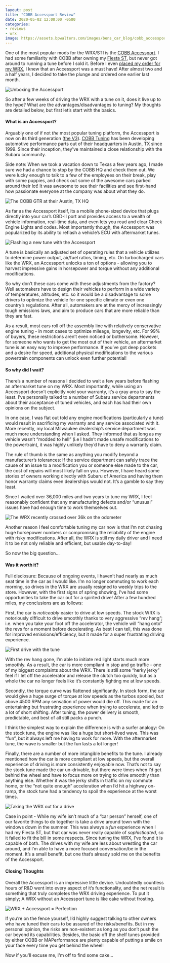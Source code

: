 ```yaml
---
layout: post
title: "COBB Accessport Review"
date: 2020-05-02 12:00:00 -0500
categories:
- reviews
- wrx
image: https://assets.bpwalters.com/images/bens_car_blog/cobb_accessport_review/accessport_mounted.jpg
---
```


<span class="is-first-letter">O</span>ne of the most popular mods for the WRX/STI is the [COBB Accessport](https://www.cobbtuning.com/products/accessport). I had some familiarity with COBB after owning my [Fiesta ST](/garage/fiesta-st), but never got around to running a tune before I sold it. Before I even [placed my order for my WRX](/buying-a-wrx/), I knew that an Accessport was a must have! After almost two and a half years, I decided to take the plunge and ordered one earlier last month.

![Unboxing the Accessport](https://assets.bpwalters.com/images/bens_car_blog/cobb_accessport_review/accessport_box.jpg)

So after a few weeks of driving the WRX with a tune on it, does it live up to the hype? What are the advantages/disadvantages to tuning? My thoughts are detailed below, but first let’s start with the basics.

#### What is an Accessport?

Arguably one of if not *the* most popular tuning platform, the Accessport is now on its third generation ([the V3](https://www.cobbtuning.com/products/accessport)). [COBB Tuning](https://www.cobbtuning.com/) has been developing automotive performance parts out of their headquarters in Austin, TX since 1999. Since their inception, they’ve maintained a close relationship with the Subaru community.

Side note: When we took a vacation down to Texas a few years ago, I made sure we had a chance to stop by the COBB HQ and check them out. We were lucky enough to talk to a few of the employees on their break, play with some puppies, and check out some of the awesome cars parked around their lot! It was awesome to see their facilities and see first-hand how passionate everyone at the company was about what they do.

![The COBB GTR at their Austin, TX HQ](https://assets.bpwalters.com/images/bens_car_blog/cobb_accessport_review/cobb_hq.jpg)

As far as the Accessport itself, its a mobile phone-sized device that plugs directly into your car’s OBD-II port and provides access to a wealth of vehicle information, real-time data, and even lets you read and clear Check Engine Lights and codes. Most importantly though, the Accessport was popularized by its ability to reflash a vehicle’s ECU with aftermarket tunes.

![Flashing a new tune with the Accessport](https://assets.bpwalters.com/images/bens_car_blog/cobb_accessport_review/flashing_tune.jpg)

A tune is basically an adjusted set of operating rules that a vehicle utilizes to determine power output, air/fuel ratios, timing, etc. On turbocharged cars like the WRX, an Accessport unlocks a ton of options - allowing you to harvest impressive gains in horsepower and torque without any additional modifications.

So why don’t these cars come with these adjustments from the factory? Well automakers have to design their vehicles to perform in a wide variety of temperatures, altitudes, etc. so it would be a disadvantage to some drivers to optimize the vehicle for one specific climate or even one country’s regulations. After all, automakers are at the mercy of increasingly tough emissions laws, and aim to produce cars that are more reliable than they are fast.

As a result, most cars roll off the assembly line with relatively conservative engine tuning - in most cases to optimize mileage, longevity, etc. For 99% of buyers, these restrictions aren’t even noticed or bothersome. However, for someone who wants to get the most out of their vehicle, an aftermarket tune is an easy way to improve performance. If you’ve got deep pockets and a desire for speed, additional physical modifications to the various powertrain components can unlock even further potential!

#### So why did I wait?

There’s a number of reasons I decided to wait a few years before flashing an aftermarket tune on my WRX. Most importantly, while using an Accessport doesn’t explicitly void your warranty, it’s a gray area to say the least. I’ve personally talked to a number of Subaru service departments about their acceptance of tuned vehicles, and each has had their own opinions on the subject.

In one case, I was flat out told any engine modifications (particularly a tune) would result in sacrificing my warranty and any service associated with it. More recently, my local Milwaukee dealership’s service department was much more understanding when I asked. They informed that as long as my vehicle wasn’t “modded to hell” (i.e I hadn’t made unsafe modifications to the powertrain), it was highly unlikely they’d have to deny a warranty claim.

The rule of thumb is the same as anything you modify beyond a manufacturer’s tolerances: If the service department can safely trace the cause of an issue to a modification you or someone else made to the car, the cost of repairs will most likely fall on you. However, I have heard some stories of owners working directly with Subaru of America and having them honor warranty claims even dealerships would not. It’s a gamble to say they least.

Since I waited over 36,000 miles and two years to tune my WRX, I feel reasonably confident that any manufacturing defects and/or “unusual” issues have had enough time to work themselves out.

![The WRX recently crossed over 36k on the odometer](https://assets.bpwalters.com/images/bens_car_blog/cobb_accessport_review/dashboard.jpg)

Another reason I feel comfortable tuning my car now is that I’m not chasing huge horsepower numbers or compromising the reliability of the engine with risky modifications. After all, the WRX is still my daily driver and I need it to be not only reliable and efficient, but usable day-to-day!

So now the big question...

#### Was it worth it?

Full disclosure: Because of ongoing events, I haven’t had nearly as much seat time in the car as I would like. I’m no longer commuting to work each morning, so drives in the WRX are usually resigned to weekly trips to the store. However, with the first signs of spring showing, I’ve had some opportunities to take the car out for a spirited drive! After a few hundred miles, my conclusions are as follows:

First, the car is *noticeably* easier to drive at low speeds. The stock WRX is notoriously difficult to drive smoothly thanks to very aggressive “rev hang”; i.e. when you take your foot off the accelerator, the vehicle will “hang onto” the revs for a moment before decelerating. As best I can tell, this was done for improved emissions/efficiency, but it made for a super frustrating driving experience.

![First drive with the tune](https://assets.bpwalters.com/images/bens_car_blog/cobb_accessport_review/accessport_driving.jpg)

With the rev hang gone, I’m able to initiate red light starts much more smoothly. As a result, the car is more compliant in stop and go traffic - one of my biggest complaints about the WRX. There is still some “herky jerky” feel if I let off the accelerator and release the clutch too quickly, but as a whole the car no longer feels like it’s constantly fighting me at low speeds.

Secondly, the torque curve was flattened significantly. In stock form, the car would give a huge surge of torque at low speeds as the turbos spooled, but above 4500 RPM any sensation of power would die off. This made for an entertaining but frustrating experience when trying to accelerate, and led to a lot of short shifting. After tuning, the power delivery is smooth, predictable, and best of all still packs a punch.

I think the simplest way to explain the difference is with a surfer analogy: On the stock tune, the engine was like a huge but short-lived wave. This was “fun”, but it always left me having to work for more. With the aftermarket tune, the wave is smaller but the fun lasts a lot longer!

Finally, there are a number of more intangible benefits to the tune. I already mentioned how the car is more compliant at low speeds, but the overall experience of driving is more consistently enjoyable now. That’s not to say the stock tune made the car un-drivable, but there were times when I’d get behind the wheel and have to focus more on trying to drive smoothly than anything else. Whether it was the jerky shifts in traffic on my commute home, or the “not quite enough” acceleration when I’d hit a highway on-ramp, the stock tune had a tendency to spoil the experience at the worst times.

![Taking the WRX out for a drive](https://assets.bpwalters.com/images/bens_car_blog/cobb_accessport_review/summer_drive.jpg)

Case in point - While my wife isn’t much of a “car person” herself, one of our favorite things to do together is take a drive around town with the windows down in the summer. This was always a *fun* experience when I had my Fiesta ST, but that car was never really capable of *sophisticated*, so it failed to fit the bill in some respects. Since tuning the WRX, I’ve found it is capable of both. The drives with my wife are less about wrestling the car around, and I’m able to have a more focused conversation/be in the moment. It’s a small benefit, but one that’s already sold me on the benefits of the Accessport.

#### Closing Thoughts

Overall the Accessport is an impressive little device. Undoubtedly countless hours of R&D went into every aspect of it’s functionality, and the net result is something that truly completes the WRX driving experience. To put it simply; A WRX without an Accessport tune is like cake without frosting.

![WRX + Accessport = Perfection](https://assets.bpwalters.com/images/bens_car_blog/cobb_accessport_review/accessport_mounted_close.jpg)

If you’re on the fence yourself, I’d highly suggest talking to other owners who have tuned their cars to be assured of the risks/benefits. But in my personal opinion, the risks are non-existent as long as you don’t push the car beyond its capabilities. Besides, the basic off the shelf tunes provided by either COBB or MAPerformance are plenty capable of putting a smile on your face every time you get behind the wheel!

Now if you'll excuse me, I'm off to find some cake...